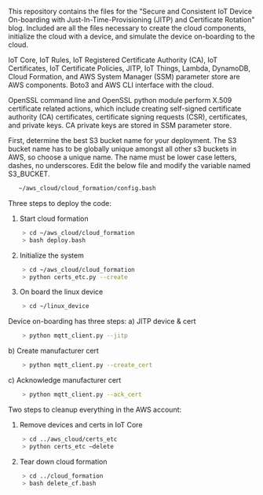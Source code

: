 This repository contains the files for the "Secure and Consistent IoT Device On-boarding with Just-In-Time-Provisioning (JITP) and Certificate Rotation" blog. Included are all the files necessary to create the cloud components, initialize the cloud with a device, and simulate the device on-boarding to the cloud. 

IoT Core, IoT Rules, IoT Registered Certificate Authority (CA), IoT Certificates, IoT Certificate Policies, JITP, IoT Things, Lambda, DynamoDB, Cloud Formation, and AWS System Manager (SSM) parameter store are AWS components. Boto3 and AWS CLI interface with the cloud. 

OpenSSL command line and OpenSSL python module perform X.509 certificate related actions, which include creating self-signed certificate authority (CA) certificates, certificate signing requests (CSR), certificates, and private keys. CA private keys are stored in SSM parameter store.

First, determine the best S3 bucket name for your deployment. The S3 bucket name has to be globally unique amongst all other s3 buckets in AWS, so choose a unique name. The name must be lower case letters, dashes, no underscores. Edit the below file and modify the variable named S3_BUCKET.
```bash
   ~/aws_cloud/cloud_formation/config.bash
```

Three steps to deploy the code:
1) Start cloud formation
```bash
    > cd ~/aws_cloud/cloud_formation
    > bash deploy.bash
```
2) Initialize the system
```bash
    > cd ~/aws_cloud/cloud_formation
    > python certs_etc.py --create
```
3) On board the linux device
```bash
    > cd ~/linux_device
```
Device on-boarding has three steps:
a) JITP device & cert
```bash
    > python mqtt_client.py --jitp
```
b) Create manufacturer cert
```bash
    > python mqtt_client.py --create_cert
```
c) Acknowledge manufacturer cert
```bash
    > python mqtt_client.py --ack_cert
```

Two steps to cleanup everything in the AWS account:
1) Remove devices and certs in IoT Core
```bash
    > cd ../aws_cloud/certs_etc
    > python certs_etc —delete
```
2) Tear down cloud formation
```bash
    > cd ../cloud_formation
    > bash delete_cf.bash
```
